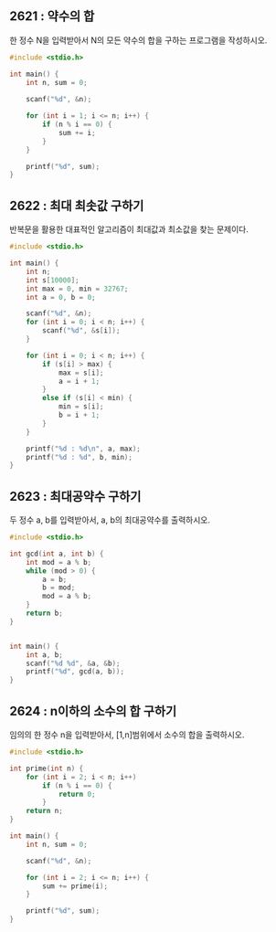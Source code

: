 ## 2621 : 약수의 합

한 정수 N을 입력받아서 N의 모든 약수의 합을 구하는 프로그램을 작성하시오.

``` c
#include <stdio.h>

int main() {
	int n, sum = 0;
	
	scanf("%d", &n);

	for (int i = 1; i <= n; i++) {
		if (n % i == 0) {
			sum += i;
		}
	}

	printf("%d", sum);
}
```

## 2622 : 최대 최솟값 구하기

반복문을 활용한 대표적인 알고리즘이 최대값과 최소값을 찾는 문제이다.

``` c
#include <stdio.h>

int main() {
	int n;
	int s[10000];
	int max = 0, min = 32767;
	int a = 0, b = 0;

	scanf("%d", &n);
	for (int i = 0; i < n; i++) {
		scanf("%d", &s[i]);
	}

	for (int i = 0; i < n; i++) {
		if (s[i] > max) {
			max = s[i];
			a = i + 1;
		}
		else if (s[i] < min) {
			min = s[i];
			b = i + 1;
		}
	}

	printf("%d : %d\n", a, max);
	printf("%d : %d", b, min);
}
```

## 2623 : 최대공약수 구하기

두 정수 a, b를 입력받아서, a, b의 최대공약수를 출력하시오.

``` c
#include <stdio.h>

int gcd(int a, int b) {
    int mod = a % b;
    while (mod > 0) {
        a = b;
        b = mod;
        mod = a % b;
    }
    return b;
}


int main() {
    int a, b;
    scanf("%d %d", &a, &b);
    printf("%d", gcd(a, b));
}
```

## 2624 : n이하의 소수의 합 구하기

임의의 한 정수 n을 입력받아서, [1,n]범위에서 소수의 합을 출력하시오.

``` c
#include <stdio.h>

int prime(int n) {
	for (int i = 2; i < n; i++)
		if (n % i == 0) {
			return 0;
		}
	return n;
}

int main() {
	int n, sum = 0;

	scanf("%d", &n);

	for (int i = 2; i <= n; i++) {
		sum += prime(i);
	}

	printf("%d", sum);
}
```
